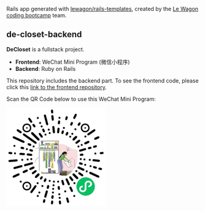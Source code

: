 Rails app generated with [lewagon/rails-templates](https://github.com/lewagon/rails-templates), created by the [Le Wagon coding bootcamp](https://www.lewagon.com) team.


## de-closet-backend

**DeCloset** is a fullstack project.

- **Frontend**: WeChat Mini Program (微信小程序)
- **Backend**: Ruby on Rails

This repository includes the backend part. To see the frontend code, please click this [link to the frontend repository](https://github.com/ArrowShaw/de-closet-mp).

Scan the QR Code below to use this WeChat Mini Program:

![Mini App QR Code](./app/assets/images/MiniAppQRCode.jpg)
